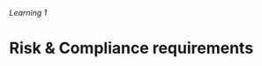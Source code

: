 _Learning 1_

# Risk & Compliance requirements

<!-- ./components/SelfPromo.vue -->
<SelfPromo />

<!--
- Welcome
-->
